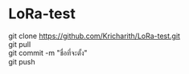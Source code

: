 # LoRa-test <br>
git clone https://github.com/Kricharith/LoRa-test.git <br>
git pull <br>
git commit -m "ชื่อที่จะตั้ง" <br>
git push <br>
